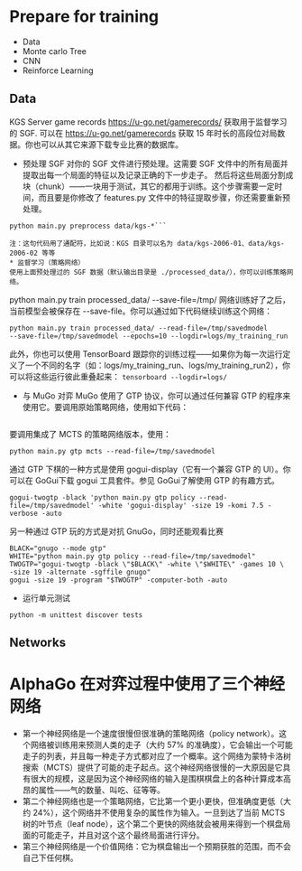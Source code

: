 # Prepare for training
* Data
* Monte carlo Tree
* CNN
* Reinforce Learning
## Data
KGS Server game records
https://u-go.net/gamerecords/
获取用于监督学习的 SGF. 可以在 https://u-go.net/gamerecords 获取 15 年时长的高段位对局数据。你也可以从其它来源下载专业比赛的数据库。
* 预处理 SGF
对你的 SGF 文件进行预处理。这需要 SGF 文件中的所有局面并提取出每一个局面的特征以及记录正确的下一步走子。
然后将这些局面分割成块（chunk）——一块用于测试，其它的都用于训练。这个步骤需要一定时间，而且要是你修改了 features.py 文件中的特征提取步骤，你还需要重新预处理。
```
python main.py preprocess data/kgs-*```

注：这句代码用了通配符，比如说：KGS 目录可以名为 data/kgs-2006-01、data/kgs-2006-02 等等
* 监督学习（策略网络）
使用上面预处理过的 SGF 数据（默认输出目录是 ./processed_data/），你可以训练策略网络。
```
python main.py train processed_data/ --save-file=/tmp/
网络训练好了之后，当前模型会被保存在 --save-file。你可以通过如下代码继续训练这个网络：
```
python main.py train processed_data/ --read-file=/tmp/savedmodel
--save-file=/tmp/savedmodel --epochs=10 --logdir=logs/my_training_run
```
此外，你也可以使用 TensorBoard 跟踪你的训练过程——如果你为每一次运行定义了一个不同的名字（如：logs/my_training_run、logs/my_training_run2），你可以将这些运行彼此重叠起来：
```tensorboard --logdir=logs/```
* 与 MuGo 对弈
MuGo 使用了 GTP 协议，你可以通过任何兼容 GTP 的程序来使用它。要调用原始策略网络，使用如下代码：
```python main.py gtp policy --read-file=/tmp/savedmodel
```
要调用集成了 MCTS 的策略网络版本，使用：
```
python main.py gtp mcts --read-file=/tmp/savedmodel
```
通过 GTP 下棋的一种方式是使用 gogui-display（它有一个兼容 GTP 的 UI）。你可以在 GoGui下载 gogui 工具套件。参见 GoGui了解使用 GTP 的有趣方式。
```
gogui-twogtp -black 'python main.py gtp policy --read-file=/tmp/savedmodel' -white 'gogui-display' -size 19 -komi 7.5 -verbose -auto
```
另一种通过 GTP 玩的方式是对抗 GnuGo，同时还能观看比赛
```
BLACK="gnugo --mode gtp"
WHITE="python main.py gtp policy --read-file=/tmp/savedmodel"
TWOGTP="gogui-twogtp -black \"$BLACK\" -white \"$WHITE\" -games 10 \
-size 19 -alternate -sgffile gnugo"
gogui -size 19 -program "$TWOGTP" -computer-both -auto
```
* 运行单元测试
```
python -m unittest discover tests
```
## Networks 
# AlphaGo 在对弈过程中使用了三个神经网络
* 第一个神经网络是一个速度很慢但很准确的策略网络（policy network）。这个网络被训练用来预测人类的走子（大约 57% 的准确度），它会输出一个可能走子的列表，并且每一种走子方式都对应了一个概率。这个网络为蒙特卡洛树搜索（MCTS）提供了可能的走子起点。这个神经网络很慢的一大原因是它具有很大的规模，这是因为这个神经网络的输入是围棋棋盘上的各种计算成本高昂的属性——气的数量、叫吃、征等等。
* 第二个神经网络也是一个策略网络，它比第一个更小更快，但准确度更低（大约 24%），这个网络并不使用复杂的属性作为输入。一旦到达了当前 MCTS 树的叶节点（leaf node），这个第二个更快的网络就会被用来得到一个棋盘局面的可能走子，并且对这个这个最终局面进行评分。
* 第三个神经网络是一个价值网络：它为棋盘输出一个预期获胜的范围，而不会自己下任何棋。
